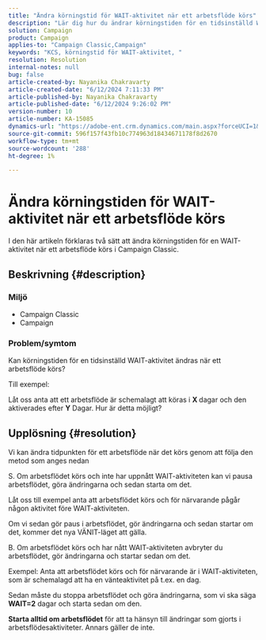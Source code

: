 ```yaml
---
title: "Ändra körningstid för WAIT-aktivitet när ett arbetsflöde körs"
description: "Lär dig hur du ändrar körningstiden för en tidsinställd WAIT-aktivitet när ett arbetsflöde körs."
solution: Campaign
product: Campaign
applies-to: "Campaign Classic,Campaign"
keywords: "KCS, körningstid för WAIT-aktivitet, "
resolution: Resolution
internal-notes: null
bug: false
article-created-by: Nayanika Chakravarty
article-created-date: "6/12/2024 7:11:33 PM"
article-published-by: Nayanika Chakravarty
article-published-date: "6/12/2024 9:26:02 PM"
version-number: 10
article-number: KA-15085
dynamics-url: "https://adobe-ent.crm.dynamics.com/main.aspx?forceUCI=1&pagetype=entityrecord&etn=knowledgearticle&id=86399c92-ef28-ef11-840a-000d3a3764e0"
source-git-commit: 596f157f43fb10c774963d18434671178f8d2670
workflow-type: tm+mt
source-wordcount: '288'
ht-degree: 1%

---
```


# Ändra körningstiden för WAIT-aktivitet när ett arbetsflöde körs


I den här artikeln förklaras två sätt att ändra körningstiden för en WAIT-aktivitet när ett arbetsflöde körs i Campaign Classic.

## Beskrivning {#description}


### <b>Miljö</b>

- Campaign Classic
- Campaign


### <b>Problem/symtom</b>

Kan körningstiden för en tidsinställd WAIT-aktivitet ändras när ett arbetsflöde körs?

Till exempel:

Låt oss anta att ett arbetsflöde är schemalagt att köras i <b>X </b>dagar och den aktiverades efter <b>Y</b> Dagar. Hur är detta möjligt?




## Upplösning {#resolution}


Vi kan ändra tidpunkten för ett arbetsflöde när det körs genom att följa den metod som anges nedan

S. Om arbetsflödet körs och inte har uppnått WAIT-aktiviteten kan vi pausa arbetsflödet, göra ändringarna och sedan starta om det.

Låt oss till exempel anta att arbetsflödet körs och för närvarande pågår någon aktivitet före WAIT-aktiviteten.

Om vi sedan gör paus i arbetsflödet, gör ändringarna och sedan startar om det, kommer det nya VÄNIT-läget att gälla.

B. Om arbetsflödet körs och har nått WAIT-aktiviteten avbryter du arbetsflödet, gör ändringarna och startar sedan om det.

Exempel: Anta att arbetsflödet körs och för närvarande är i WAIT-aktiviteten, som är schemalagd att ha en vänteaktivitet på t.ex. en dag.

Sedan måste du stoppa arbetsflödet och göra ändringarna, som vi ska säga <b>WAIT=2</b> dagar och starta sedan om den.

<b>Starta alltid om arbetsflödet</b> för att ta hänsyn till ändringar som gjorts i arbetsflödesaktiviteter. Annars gäller de inte.
